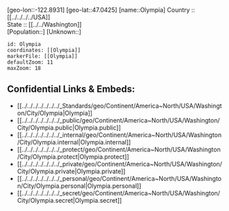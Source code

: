 ﻿---
location: [47.0425,-122.8931] 
mapzoom: [7,12] 
mapmarker: city 
type: City
tags:
- geo/City


SpocWebEntityId: 36111
isDeleted: false
confidential: public

---
[geo-lon::-122.8931] 
[geo-lat::47.0425] 
[name::Olympia] 
Country :: [[../../../../USA]]  
State :: [[../../Washington]]  
[Population::] 
[Unknown::] 


```leaflet
id: Olympia
coordinates: [[Olympia]] 
markerFile: [[Olympia]] 
defaultZoom: 11 
maxZoom: 18
```


## Confidential Links & Embeds: 
- [[../../../../../../../_Standards/geo/Continent/America~North/USA/Washington/City/Olympia|Olympia]] 
- [[../../../../../../../_public/geo/Continent/America~North/USA/Washington/City/Olympia.public|Olympia.public]] 
- [[../../../../../../../_internal/geo/Continent/America~North/USA/Washington/City/Olympia.internal|Olympia.internal]] 
- [[../../../../../../../_protect/geo/Continent/America~North/USA/Washington/City/Olympia.protect|Olympia.protect]] 
- [[../../../../../../../_private/geo/Continent/America~North/USA/Washington/City/Olympia.private|Olympia.private]] 
- [[../../../../../../../_personal/geo/Continent/America~North/USA/Washington/City/Olympia.personal|Olympia.personal]] 
- [[../../../../../../../_secret/geo/Continent/America~North/USA/Washington/City/Olympia.secret|Olympia.secret]] 
